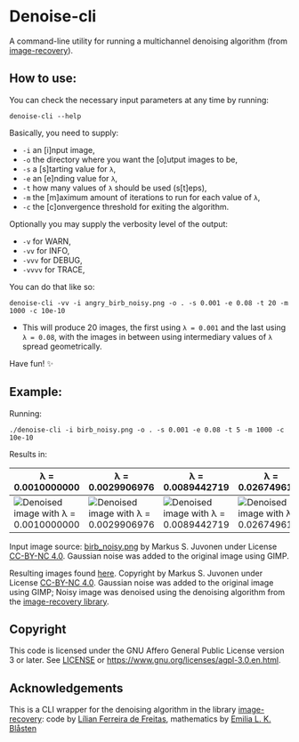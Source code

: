 # Denoise-cli

A command-line utility for running a multichannel denoising algorithm (from [image-recovery](https://docs.rs/image-recovery/latest/image_recovery/)).

## How to use:

You can check the necessary input parameters at any time by running:

`denoise-cli --help`

Basically, you need to supply:
- `-i` an [i]nput image,
- `-o` the directory where you want the [o]utput images to be,
- `-s` a [s]tarting value for `λ`,
- `-e` an [e]nding value for `λ`,
- `-t` how many values of `λ` should be used (s[t]eps),
- `-m` the [m]aximum amount of iterations to run for each value of `λ`,
- `-c` the [c]onvergence threshold for exiting the algorithm.

Optionally you may supply the verbosity level of the output:
- `-v` for WARN,
- `-vv` for INFO,
- `-vvv` for DEBUG,
- `-vvvv` for TRACE,

You can do that like so:

`denoise-cli -vv -i angry_birb_noisy.png -o . -s 0.001 -e 0.08 -t 20 -m 1000 -c 10e-10`

- This will produce 20 images, the first using `λ = 0.001` and the last using `λ = 0.08`, with the images in between using intermediary values of `λ` spread geometrically.

Have fun! :sparkles:

## Example:

Running:

`./denoise-cli -i birb_noisy.png -o . -s 0.001 -e 0.08 -t 5 -m 1000 -c 10e-10`

Results in:

|λ = 0.0010000000|λ = 0.0029906976|λ = 0.0089442719|λ = 0.0267496122|λ = 0.0800000000|
|---|---|---|---|---|
|![Denoised image with λ = 0.0010000000](https://imgur.com/BO0iGTk.png)|![Denoised image with λ = 0.0029906976](https://imgur.com/OS0yUbv.png)|![Denoised image with λ = 0.0089442719](https://imgur.com/3ByU8xj.png)|![Denoised image with λ = 0.0267496122](https://imgur.com/KN2lyRT.png)|![Denoised image with λ = 0.0800000000](https://imgur.com/EDoFNud.png)|

Input image source: [birb_noisy.png](https://imgur.com/amvPNoJ) by Markus S. Juvonen under License [CC-BY-NC 4.0](https://creativecommons.org/licenses/by-nc/4.0/). Gaussian noise was added to the original image using GIMP.

Resulting images found [here](https://imgur.com/a/PISh6XQ). Copyright by Markus S. Juvonen under License [CC-BY-NC 4.0](https://creativecommons.org/licenses/by-nc/4.0/). Gaussian noise was added to the original image using GIMP; Noisy image was denoised using the denoising algorithm from the [image-recovery library](https://docs.rs/image-recovery/0.1.0/image_recovery/).

## Copyright

This code is licensed under the GNU Affero General Public License version 3 or later. See [LICENSE](LICENSE) or https://www.gnu.org/licenses/agpl-3.0.en.html.

## Acknowledgements

This is a CLI wrapper for the denoising algorithm in the library [image-recovery](https://github.com/lily-mosquitoes/image-recovery): code by [Lílian Ferreira de Freitas](https://github.com/lily-mosquitoes),
mathematics by [Emilia L. K. Blåsten](https://orcid.org/0000-0001-6675-6108)
